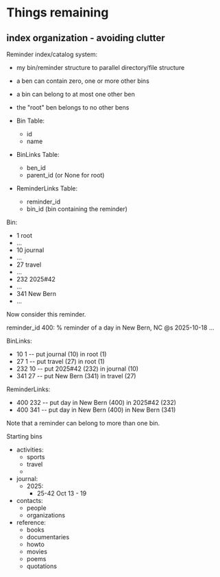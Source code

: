 # Things remaining

## index organization - avoiding clutter

Reminder index/catalog system:

- my bin/reminder structure to parallel directory/file structure
- a ben can contain zero, one or more other bins
- a bin can belong to at most one other ben
- the "root" ben belongs to no other bens

- Bin Table:

  - id
  - name

- BinLinks Table:

  - ben_id
  - parent_id (or None for root)

- ReminderLinks Table:
  - reminder_id
  - bin_id (bin containing the reminder)

Bin:

- 1 root
- ...
- 10 journal
- ...
- 27 travel
- ...
- 232 2025#42
- ...
- 341 New Bern
- ...

Now consider this reminder.

reminder_id 400: % reminder of a day in New Bern, NC @s 2025-10-18 ...

BinLinks:

- 10 1 -- put journal (10) in root (1)
- 27 1 -- put travel (27) in root (1)
- 232 10 -- put 2025#42 (232) in journal (10)
- 341 27 -- put New Bern (341) in travel (27)

ReminderLinks:

- 400 232 -- put day in New Bern (400) in 2025#42 (232)
- 400 341 -- put day in New Bern (400) in New Bern (341)

Note that a reminder can belong to more than one bin.

Starting bins

- activities:
  - sports
  - travel
  -
- journal:
  - 2025:
    - 25-42 Oct 13 - 19
- contacts:
  - people
  - organizations
- reference:
  - books
  - documentaries
  - howto
  - movies
  - poems
  - quotations

